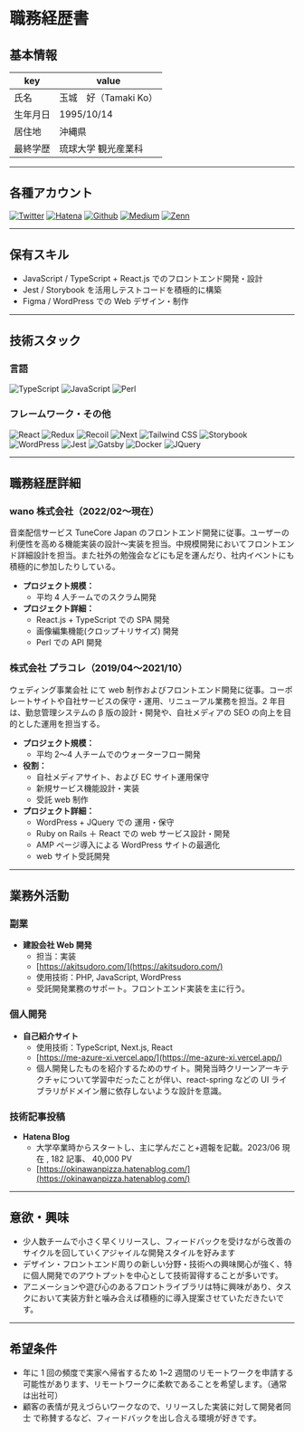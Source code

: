 # 職務経歴書

## 基本情報

| key      | value                 |
| -------- | --------------------- |
| 氏名     | 玉城　好（Tamaki Ko） |
| 生年月日 | 1995/10/14            |
| 居住地   | 沖縄県                |
| 最終学歴 | 琉球大学 観光産業科   |

---

## 各種アカウント

<p>
<a href="https://twitter.com/koukoukokoko" target="_blank"><img alt="Twitter" src="https://img.shields.io/badge/@koukoukokoko-%231DA1F2.svg?&style=flat-square&logo=twitter&logoColor=white" /></a>
<a href="https://okinawanpizza.hatenablog.com/" target="_blank"><img alt="Hatena" src="https://img.shields.io/badge/kotamaki88888888-%2312100E.svg?&style=flat-square&logo=Github&logoColor=white" /></a>
<a href="https://github.com/tamaki88888888" target="_blank"><img alt="Github" src="https://img.shields.io/badge/kotamaki88888888-%231DA1F2.svg?&style=flat-square&logo=HatenaBookmark&logoColor=white" /></a>
<a href="https://qiita.com/kosan" target="_blank"><img alt="Medium" src="https://img.shields.io/badge/kosan-55C500.svg?&style=flat-square&logo=qiita&logoColor=white" /></a>
<a href="https://zenn.dev/kotamaki" target="_blank"><img alt="Zenn" src="https://img.shields.io/badge/ko-3EA8FF.svg?&style=flat-square&logo=Zenn&logoColor=white" /></a>
</p>

---

## 保有スキル

- JavaScript / TypeScript + React.js でのフロントエンド開発・設計
- Jest / Storybook を活用しテストコードを積極的に構築
- Figma / WordPress での Web デザイン・制作

---

## 技術スタック

### 言語

<p>
  <img alt="TypeScript" src="https://img.shields.io/badge/-TypeScript-007ACC?style=flat-square&logo=typescript&logoColor=white" />
  <img alt="JavaScript" src="https://img.shields.io/badge/-JavaScript-F7DF1E?style=flat-square&logo=JavaScript&logoColor=white" />
  <img alt="Perl" src="https://img.shields.io/badge/-Perl-39457E?style=flat-square&logo=perl&logoColor=white" />
</p>

### フレームワーク・その他

<p>
  <img alt="React" src="https://img.shields.io/badge/-React-45b8d8?style=flat-square&logo=react&logoColor=white" />
  <img alt="Redux" src="https://img.shields.io/badge/-Redux-764ABC?style=flat-square&logo=redux&logoColor=white" />
  <img alt="Recoil" src="https://img.shields.io/badge/-Recoil-3578E5?style=flat-square&logo=recoil&logoColor=white" />
  <img alt="Next" src="https://img.shields.io/badge/-Next.js-000000?style=flat-square&logo=next.js&logoColor=white" />
  <img alt="Tailwind CSS" src="https://img.shields.io/badge/-Tailwind_CSS-06B6D4?style=flat-square&logo=tailwindcss&logoColor=white" />
  <img alt="Storybook" src="https://img.shields.io/badge/-Storybook-FF4785?style=flat-square&logo=storybook&logoColor=white" />
  <img alt="WordPress" src="https://img.shields.io/badge/-WordPress-21759B?style=flat-square&logo=wordPress&logoColor=white" />
  <img alt="Jest" src="https://img.shields.io/badge/-Jest-C21325?style=flat-square&logo=Jest&logoColor=white" />
  <img alt="Gatsby" src="https://img.shields.io/badge/-Gatsby-663399?style=flat-square&logo=Gatsby&logoColor=white" />
  <img alt="Docker" src="https://img.shields.io/badge/-Docker-46a2f1?style=flat-square&logo=docker&logoColor=white" />
  <img alt="JQuery" src="https://img.shields.io/badge/-JQuery-0769AD?style=flat-square&logo=jquery&logoColor=white" />
</p>

---

## 職務経歴詳細

### wano 株式会社（2022/02〜現在）

音楽配信サービス TuneCore Japan のフロントエンド開発に従事。ユーザーの利便性を高める機能実装の設計〜実装を担当。中規模開発においてフロントエンド詳細設計を担当。また社外の勉強会などにも足を運んだり、社内イベントにも積極的に参加したりしている。

- **プロジェクト規模：**
  - 平均 4 人チームでのスクラム開発
- **プロジェクト詳細：**
  - React.js + TypeScript での SPA 開発
  - 画像編集機能(クロップ＋リサイズ) 開発
  - Perl での API 開発

### 株式会社 プラコレ（2019/04〜2021/10）

ウェディング事業会社 にて web 制作およびフロントエンド開発に従事。コーポレートサイトや自社サービスの保守・運用、リニューアル業務を担当。2 年目は、勤怠管理システムの β 版の設計・開発や、自社メディアの SEO の向上を目的とした運用を担当する。

- **プロジェクト規模：**
  - 平均 2〜4 人チームでのウォーターフロー開発
- **役割：**
  - 自社メディアサイト、および EC サイト運用保守
  - 新規サービス機能設計・実装
  - 受託 web 制作
- **プロジェクト詳細：**
  - WordPress + JQuery での 運用・保守
  - Ruby on Rails ＋ React での web サービス設計・開発
  - AMP ページ導入による WordPress サイトの最適化
  - web サイト受託開発

---

## 業務外活動

### 副業

- **建設会社 Web 開発**
  - 担当：実装
  - [https://akitsudoro.com/](https://akitsudoro.com/)
  - 使用技術：PHP, JavaScript, WordPress
  - 受託開発業務のサポート。フロントエンド実装を主に行う。

### 個人開発

- **自己紹介サイト**
  - 使用技術：TypeScript, Next.js, React
  - [https://me-azure-xi.vercel.app/](https://me-azure-xi.vercel.app/)
  - 個人開発したものを紹介するためのサイト。開発当時クリーンアーキテクチャについて学習中だったことが伴い、react-spring などの UI ライブラリがドメイン層に依存しないような設計を意識。

### 技術記事投稿

- **Hatena Blog**
  - 大学卒業時からスタートし、主に学んだこと+週報を記載。2023/06 現在 , 182 記事、 40,000 PV
  - [https://okinawanpizza.hatenablog.com/](https://okinawanpizza.hatenablog.com/)

---

## 意欲・興味

- 少人数チームで小さく早くリリースし、フィードバックを受けながら改善のサイクルを回していくアジャイルな開発スタイルを好みます
- デザイン・フロントエンド周りの新しい分野・技術への興味関心が強く、特に個人開発でのアウトプットを中心として技術習得することが多いです。
- アニメーションや遊び心のあるフロントライブラリは特に興味があり、タスクにおいて実装方針と噛み合えば積極的に導入提案させていただきたいです。

---

## 希望条件

- 年に 1 回の頻度で実家へ帰省するため 1~2 週間のリモートワークを申請する可能性があります、リモートワークに柔軟であることを希望します。（通常は出社可）
- 顧客の表情が見えづらいワークなので、リリースした実装に対して開発者同士
  で称賛するなど、フィードバックを出し合える環境が好きです。
